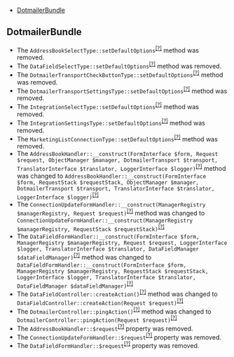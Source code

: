 - [DotmailerBundle](#dotmailerbundle)

DotmailerBundle
---------------
* The `AddressBookSelectType::setDefaultOptions`<sup>[[?]](https://github.com/oroinc/OroCRMDotmailerBundle/tree/2.6.0/Form/Type/AddressBookSelectType.php#L18 "Oro\Bundle\DotmailerBundle\Form\Type\AddressBookSelectType::setDefaultOptions")</sup> method was removed.
* The `DataFieldSelectType::setDefaultOptions`<sup>[[?]](https://github.com/oroinc/OroCRMDotmailerBundle/tree/2.6.0/Form/Type/DataFieldSelectType.php#L18 "Oro\Bundle\DotmailerBundle\Form\Type\DataFieldSelectType::setDefaultOptions")</sup> method was removed.
* The `DotmailerTransportCheckButtonType::setDefaultOptions`<sup>[[?]](https://github.com/oroinc/OroCRMDotmailerBundle/tree/2.6.0/Form/Type/DotmailerTransportCheckButtonType.php#L31 "Oro\Bundle\DotmailerBundle\Form\Type\DotmailerTransportCheckButtonType::setDefaultOptions")</sup> method was removed.
* The `DotmailerTransportSettingsType::setDefaultOptions`<sup>[[?]](https://github.com/oroinc/OroCRMDotmailerBundle/tree/2.6.0/Form/Type/DotmailerTransportSettingsType.php#L35 "Oro\Bundle\DotmailerBundle\Form\Type\DotmailerTransportSettingsType::setDefaultOptions")</sup> method was removed.
* The `IntegrationSelectType::setDefaultOptions`<sup>[[?]](https://github.com/oroinc/OroCRMDotmailerBundle/tree/2.6.0/Form/Type/IntegrationSelectType.php#L41 "Oro\Bundle\DotmailerBundle\Form\Type\IntegrationSelectType::setDefaultOptions")</sup> method was removed.
* The `IntegrationSettingsType::setDefaultOptions`<sup>[[?]](https://github.com/oroinc/OroCRMDotmailerBundle/tree/2.6.0/Form/Type/IntegrationSettingsType.php#L110 "Oro\Bundle\DotmailerBundle\Form\Type\IntegrationSettingsType::setDefaultOptions")</sup> method was removed.
* The `MarketingListConnectionType::setDefaultOptions`<sup>[[?]](https://github.com/oroinc/OroCRMDotmailerBundle/tree/2.6.0/Form/Type/MarketingListConnectionType.php#L77 "Oro\Bundle\DotmailerBundle\Form\Type\MarketingListConnectionType::setDefaultOptions")</sup> method was removed.
* The `AddressBookHandler::__construct(FormInterface $form, Request $request, ObjectManager $manager, DotmailerTransport $transport, TranslatorInterface $translator, LoggerInterface $logger)`<sup>[[?]](https://github.com/oroinc/OroCRMDotmailerBundle/tree/2.6.0/Form/Handler/AddressBookHandler.php#L58 "Oro\Bundle\DotmailerBundle\Form\Handler\AddressBookHandler")</sup> method was changed to `AddressBookHandler::__construct(FormInterface $form, RequestStack $requestStack, ObjectManager $manager, DotmailerTransport $transport, TranslatorInterface $translator, LoggerInterface $logger)`<sup>[[?]](https://github.com/oroinc/OroCRMDotmailerBundle/tree/3.0.0-beta/Form/Handler/AddressBookHandler.php#L56 "Oro\Bundle\DotmailerBundle\Form\Handler\AddressBookHandler")</sup>
* The `ConnectionUpdateFormHandler::__construct(ManagerRegistry $managerRegistry, Request $request)`<sup>[[?]](https://github.com/oroinc/OroCRMDotmailerBundle/tree/2.6.0/Form/Handler/ConnectionUpdateFormHandler.php#L28 "Oro\Bundle\DotmailerBundle\Form\Handler\ConnectionUpdateFormHandler")</sup> method was changed to `ConnectionUpdateFormHandler::__construct(ManagerRegistry $managerRegistry, RequestStack $requestStack)`<sup>[[?]](https://github.com/oroinc/OroCRMDotmailerBundle/tree/3.0.0-beta/Form/Handler/ConnectionUpdateFormHandler.php#L26 "Oro\Bundle\DotmailerBundle\Form\Handler\ConnectionUpdateFormHandler")</sup>
* The `DataFieldFormHandler::__construct(FormInterface $form, ManagerRegistry $managerRegistry, Request $request, LoggerInterface $logger, TranslatorInterface $translator, DataFieldManager $dataFieldManager)`<sup>[[?]](https://github.com/oroinc/OroCRMDotmailerBundle/tree/2.6.0/Form/Handler/DataFieldFormHandler.php#L49 "Oro\Bundle\DotmailerBundle\Form\Handler\DataFieldFormHandler")</sup> method was changed to `DataFieldFormHandler::__construct(FormInterface $form, ManagerRegistry $managerRegistry, RequestStack $requestStack, LoggerInterface $logger, TranslatorInterface $translator, DataFieldManager $dataFieldManager)`<sup>[[?]](https://github.com/oroinc/OroCRMDotmailerBundle/tree/3.0.0-beta/Form/Handler/DataFieldFormHandler.php#L47 "Oro\Bundle\DotmailerBundle\Form\Handler\DataFieldFormHandler")</sup>
* The `DataFieldController::createAction()`<sup>[[?]](https://github.com/oroinc/OroCRMDotmailerBundle/tree/2.6.0/Controller/DataFieldController.php#L67 "Oro\Bundle\DotmailerBundle\Controller\DataFieldController")</sup> method was changed to `DataFieldController::createAction(Request $request)`<sup>[[?]](https://github.com/oroinc/OroCRMDotmailerBundle/tree/3.0.0-beta/Controller/DataFieldController.php#L67 "Oro\Bundle\DotmailerBundle\Controller\DataFieldController")</sup>
* The `DotmailerController::pingAction()`<sup>[[?]](https://github.com/oroinc/OroCRMDotmailerBundle/tree/2.6.0/Controller/DotmailerController.php#L75 "Oro\Bundle\DotmailerBundle\Controller\DotmailerController")</sup> method was changed to `DotmailerController::pingAction(Request $request)`<sup>[[?]](https://github.com/oroinc/OroCRMDotmailerBundle/tree/3.0.0-beta/Controller/DotmailerController.php#L75 "Oro\Bundle\DotmailerBundle\Controller\DotmailerController")</sup>
* The `AddressBookHandler::$request`<sup>[[?]](https://github.com/oroinc/OroCRMDotmailerBundle/tree/2.6.0/Form/Handler/AddressBookHandler.php#L27 "Oro\Bundle\DotmailerBundle\Form\Handler\AddressBookHandler::$request")</sup> property was removed.
* The `ConnectionUpdateFormHandler::$request`<sup>[[?]](https://github.com/oroinc/OroCRMDotmailerBundle/tree/2.6.0/Form/Handler/ConnectionUpdateFormHandler.php#L22 "Oro\Bundle\DotmailerBundle\Form\Handler\ConnectionUpdateFormHandler::$request")</sup> property was removed.
* The `DataFieldFormHandler::$request`<sup>[[?]](https://github.com/oroinc/OroCRMDotmailerBundle/tree/2.6.0/Form/Handler/DataFieldFormHandler.php#L36 "Oro\Bundle\DotmailerBundle\Form\Handler\DataFieldFormHandler::$request")</sup> property was removed.

